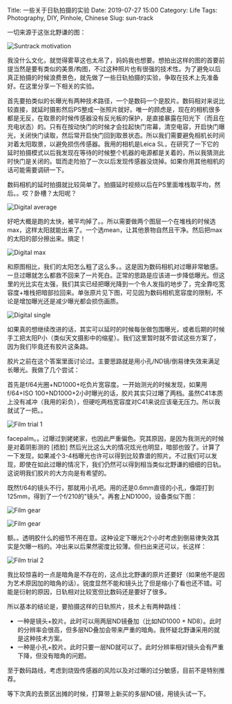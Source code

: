 Title: 一些关于日轨拍摄的实验
Date: 2019-07-27 15:00
Category: Life
Tags: Photography, DIY, Pinhole, Chinese
Slug: sun-track

一切来源于这张北野谦的图：

![Suntrack motivation](/images/sun-track-motivation.jpg)

我没什么文化，就觉得雾草这也太吊了，妈妈我也想要。想拍出这样的图的首要前提当然是要有类似的美景/构图，不过这种照片也有很强的技术性。为了避免以后真正拍摄的时候浪费景色，就先做了一些日轨拍摄的实验，争取在技术上先准备好。在这里分享一下相关的实验。

首先要拍类似的长曝光有两种技术路径，一个是数码一个是胶片。数码相对来说比较直接，就延时摄影然后PS整成一张照片就好。唯一的顾虑是，现在的相机很多都是无反，在取景的时候传感器没有反光板的保护，是直接暴露在阳光下（而且在充电状态）的。只有在按动快门的时候才会拉起快门帘幕，清空电容，开启快门曝光，关闭快门读取，然后常开启快门回到取景状态。所以我们需要避免相机长时间对着太阳取景，以避免损伤传感器。我用的相机是Leica SL，在研究了一下它的延时拍摄模式以后我发现在等待的时候整个机器的电源都是关着的，所以我猜测此时快门是关闭的。铤而走险拍了一次以后发现传感器没烧掉。如果你用其他相机的话可能需要调研一下。

数码相机的延时拍摄就比较简单了。拍摄延时视频以后在PS里面堆栈取平均，然后。。哎？卧槽？太阳呢？

![Digital average](/images/sun-track-average.png)

好吧大概是跑的太快，被平均掉了。。所以需要做两个图层一个在堆栈的时候选max，这样太阳就能出来了。一个选mean，让其他景物自然且干净。然后把max的太阳的部分擦出来。搞定！

![Digital max](/images/sun-track-max.jpg)

和原图相比，我们的太阳怎么粗了这么多。。这是因为数码相机对过曝非常敏感。一旦过曝就怎么都救不回来了一片死白。正常的思路是应该进一步降低曝光。但这里的光比实在太强，我们其实已经把曝光降到一个令人发指的地步了，完全靠吃宽容度+堆栈把暗部拉回来。单张原片见下图，可见因为数码相机宽容度的限制，不论是增加曝光还是减少曝光都会损伤画质。

![Digital single](/images/sun-track-single.jpg)

如果真的想继续改进的话，其实可以延时的时候每张做包围曝光，或者后期的时候手工把太阳P小（类似天文摄影中的缩星）。我们这里暂时就不尝试这些方案了，因为我们毕竟还有胶片这条路。

胶片之前在这个答案里面讨论过。主要思路就是用小孔/ND镜/倒易律失效来满足长曝光。我做了几个尝试：

首先是f/64光圈+ND1000+吃负片宽容度。一开始测光的时候发现，如果用f/64+ISO 100+ND1000+2小时曝光的话，胶片其实只过曝了两档。虽然C41本质上没有减冲（我用的彩负），但硬吃两档宽容度对C41来说应该毫无压力。所以我就试了一把。。

![Film trial 1](/images/sun-track-film-1.jpg)

facepalm。。过曝过到姥姥家，也因此严重偏色。究其原因，是因为我测光的时候是对着阴影测的 [捂脸] 然后光比这么大的情况炫光也明显，暗部也毁了。计算了一下发现，如果减个3-4档曝光也许可以得到比较靠谱的照片。不过我们可以发现，即使在如此过曝的情况下，我们仍然可以得到相当类似北野谦的细细的日轨。这说明我们胶片的大方向是有希望的。

既然f/64的镜头不行，那就用小孔吧。用的还是0.6mm直径的小孔，像距打到125mm，得到了一个f/210的"镜头"。再套上ND1000，设备类似下图：

![Film gear](/images/sun-track-gear-1.jpg)

![Film gear](/images/sun-track-gear-2.jpg)

额。。透明胶什么的细节不用在意。这种设定下曝光2个小时考虑到倒易律失效其实是欠曝一档的。冲出来以后果然密度比较薄。但扫出来还可以，长这样：

![Film trial 2](/images/sun-track-film-2.jpg)

我比较惊喜的一点是暗角是不存在的，这点比北野谦的原片还要好（如果他不是因为艺术原因加的暗角的话）。锐度显然不能和镜头比了但是缩小了看也还不错。可能是衍射的原因，日轨相对比较宽但比数码还是要好了很多。

所以基本的结论是，要拍摄这样的日轨照片，技术上有两种路线：

* 一种是镜头+胶片。此时可以用两层ND镜叠加（比如ND1000 + ND8）。此时的分辨率会很高，但多层ND叠加会带来严重的暗角。我怀疑北野谦采用的就是这种技术方案。
* 一种是小孔+胶片。此时只要一层ND就可以了。此时分辨率相对镜头会有严重下降，但没有暗角的问题。

至于数码路线，考虑到烧毁传感器的风险以及对过曝的过分敏感，目前不是特别推荐。

等下次真的去景区出摊的时候，打算带上新买的多层ND镜，用镜头试一下。